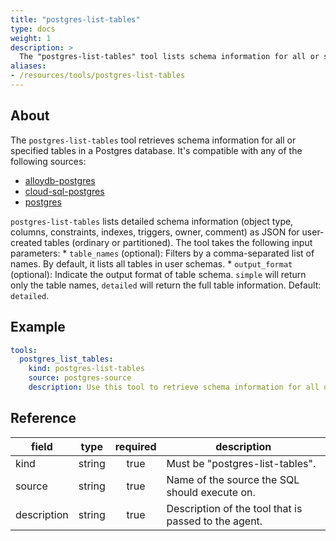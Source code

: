 ```yaml
---
title: "postgres-list-tables"
type: docs
weight: 1
description: >
  The "postgres-list-tables" tool lists schema information for all or specified tables in a Postgres database.
aliases:
- /resources/tools/postgres-list-tables
---
```


## About

The `postgres-list-tables` tool retrieves schema information for all or specified tables in a Postgres database. It's compatible with any of the following sources:

- [alloydb-postgres](../../sources/alloydb-pg.md)
- [cloud-sql-postgres](../../sources/cloud-sql-pg.md)
- [postgres](../../sources/postgres.md)

`postgres-list-tables` lists detailed schema information (object type, columns, constraints, indexes, triggers, owner, comment) as JSON for user-created tables (ordinary or partitioned). The tool takes the following input parameters:
	* `table_names` (optional): Filters by a comma-separated list of names. By default, it lists all tables in user schemas.
	* `output_format` (optional): Indicate the output format of table schema. `simple` will return only the table names, `detailed` will return the full table information. Default: `detailed`.

## Example

```yaml
tools:
  postgres_list_tables:
    kind: postgres-list-tables
    source: postgres-source
    description: Use this tool to retrieve schema information for all or specified tables. Output format can be simple (only table names) or detailed.
```

## Reference

| **field**   |                  **type**                  | **required** | **description**                                                                                  |
|-------------|:------------------------------------------:|:------------:|--------------------------------------------------------------------------------------------------|
| kind        |                   string                   |     true     | Must be "postgres-list-tables".                                                                  |
| source      |                   string                   |     true     | Name of the source the SQL should execute on.                                                    |
| description |                   string                   |     true     | Description of the tool that is passed to the agent.                                             |
